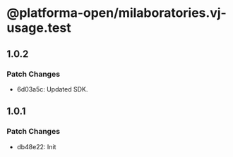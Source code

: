 # @platforma-open/milaboratories.vj-usage.test

## 1.0.2

### Patch Changes

- 6d03a5c: Updated SDK.

## 1.0.1

### Patch Changes

- db48e22: Init
